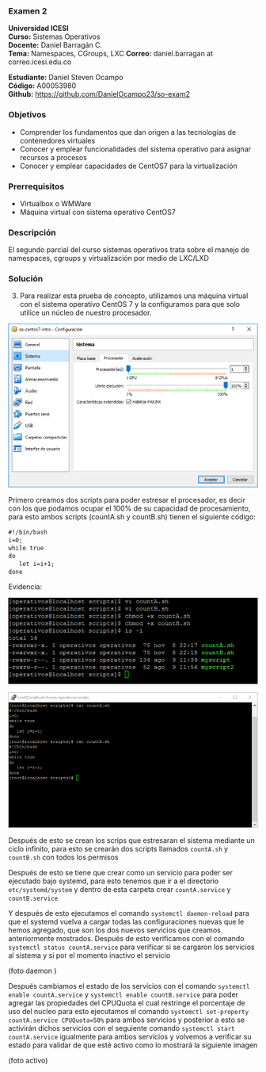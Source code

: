 ### Examen 2
**Universidad ICESI**  
**Curso:** Sistemas Operativos  
**Docente:** Daniel Barragán C.  
**Tema:** Namespaces, CGroups, LXC
**Correo:** daniel.barragan at correo.icesi.edu.co

**Estudiante:** Daniel Steven Ocampo   
**Código:** A00053980    
**Github:** https://github.com/DanielOcampo23/so-exam2      

### Objetivos
* Comprender los fundamentos que dan origen a las tecnologías de contenedores virtuales
* Conocer y emplear funcionalidades del sistema operativo para asignar recursos a procesos
* Conocer y emplear capacidades de CentOS7 para la virtualización

### Prerrequisitos
* Virtualbox o WMWare
* Máquina virtual con sistema operativo CentOS7

### Descripción
El segundo parcial del curso sistemas operativos trata sobre el manejo de namespaces, cgroups y virtualización por medio de LXC/LXD

### Solución
3. Para realizar esta prueba de concepto, utilizamos una máquina virtual con el sistema operativo CentOS 7 y la configuramos para que solo utilice un núcleo de nuestro procesador.

 ![GitHub Logo1](images/1.PNG)

Primero creamos dos scripts para poder estresar el procesador, es decir con los que podamos ocupar el 100% de su capacidad de procesamiento, para esto ambos scripts (countA.sh y countB.sh) tienen el siguiente código:

```
#!/bin/bash
i=0;
while true
do
   let i=i+1;
done
```

Evidencia:

 ![GitHub Logo1](images/2.PNG)
 
 ![GitHub Logo1](images/3.PNG)



Después de esto se crean los scrips que estresaran el sistema mediante un ciclo infinito, para esto se crearán dos scripts llamados ```countA.sh``` y ```countB.sh``` con todos los permisos


Después de esto se tiene que crear como un servicio para poder ser ejecutado bajo systemd, para esto tenemos que ir a el directorio ```etc/systemd/system``` y dentro de esta carpeta crear ```countA.service``` y ```countB.service```



Y después de esto ejecutamos el comando ```systemctl daemon-reload``` para que el systemd vuelva a cargar todas las configuraciones nuevas que le hemos agregado, que son los dos nuevos servicios que creamos anteriormente mostrados. Después de esto verificamos con el comando ```systemctl status countA.service``` para verificar si se cargaron los servicios al sistema y si por el momento inactivo el servicio

(foto daemon )


Después cambiamos el estado de los servicios con el comando ```systemctl enable countA.service``` y ```systemctl enable countB.service``` para poder agregar las propiedades del CPUQuota el cual restringe el porcentaje de uso del nucleo para esto ejecutamos el comando  ```systemctl set-property countA.service CPUQuota=50%``` para ambos servicios y posterior a esto se activirán dichos servicios con el seguiente comando ```systemctl start countA.service``` igualmente para ambos servicios y volvemos a verificar su estado para validar de que esté activo como lo mostrará la siguiente imagen

(foto activo)




